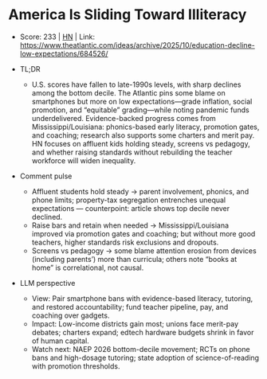 # America Is Sliding Toward Illiteracy

- Score: 233 | [HN](https://news.ycombinator.com/item?id=45583730) | Link: https://www.theatlantic.com/ideas/archive/2025/10/education-decline-low-expectations/684526/

- TL;DR
  - U.S. scores have fallen to late-1990s levels, with sharp declines among the bottom decile. The Atlantic pins some blame on smartphones but more on low expectations—grade inflation, social promotion, and “equitable” grading—while noting pandemic funds underdelivered. Evidence-backed progress comes from Mississippi/Louisiana: phonics-based early literacy, promotion gates, and coaching; research also supports some charters and merit pay. HN focuses on affluent kids holding steady, screens vs pedagogy, and whether raising standards without rebuilding the teacher workforce will widen inequality.

- Comment pulse
  - Affluent students hold steady → parent involvement, phonics, and phone limits; property-tax segregation entrenches unequal expectations — counterpoint: article shows top decile never declined.
  - Raise bars and retain when needed → Mississippi/Louisiana improved via promotion gates and coaching; but without more good teachers, higher standards risk exclusions and dropouts.
  - Screens vs pedagogy → some blame attention erosion from devices (including parents’) more than curricula; others note “books at home” is correlational, not causal.

- LLM perspective
  - View: Pair smartphone bans with evidence-based literacy, tutoring, and restored accountability; fund teacher pipeline, pay, and coaching over gadgets.
  - Impact: Low-income districts gain most; unions face merit-pay debates; charters expand; edtech hardware budgets shrink in favor of human capital.
  - Watch next: NAEP 2026 bottom-decile movement; RCTs on phone bans and high-dosage tutoring; state adoption of science-of-reading with promotion thresholds.
